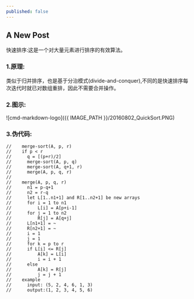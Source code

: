```yaml
---
published: false
---
```

## A New Post

快速排序:这是一个对大量元素进行排序的有效算法。

<!--more-->
### 1.原理:
类似于归并排序，也是基于分治模式(divide-and-conquer),不同的是快速排序每次迭代时就已对数组重排，因此不需要合并操作。

### 2.图示:
![cmd-markdown-logo]({{ IMAGE_PATH }}/20160802_QuickSort.PNG)

### 3.伪代码:
```
// 	  merge-sort(A, p, r)
// 	  if p < r
// 	  	q = [(p+r)/2]
// 	  	merge-sort(A, p, q)
// 	  	merge-sort(A, q+1, r)
// 	  	merge(A, p, q, r)
//
// 	  merge(A, p, q, r)
// 	  	n1 = p-q+1
// 	  	n2 = r-q
// 	  	let L[1..n1+1] and R[1..n2+1] be new arrays
// 	  	for i = 1 to n1
// 	  		L[i] = A[p+i-1]
// 	  	for j = 1 to n2
// 	  		R[j] = A[q+j]
// 	  	L[n1+1] = ~
// 	  	R[n2+1] = ~
// 	  	i = 1
// 	  	j = 1
// 	  	for k = p to r
// 	  	if L[i] <= R[j]
// 	  		A[k] = L[i]
// 	  		i = i + 1
// 	  	else
// 	  		A[k] = R[j]
// 	  		j = j + 1
//	  example
//		input: (5, 2, 4, 6, 1, 3)
//		output:(1, 2, 3, 4, 5, 6)
``` 
